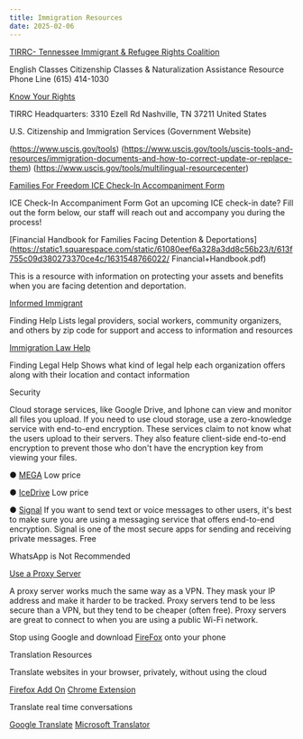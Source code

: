 ```yaml
---
title: Immigration Resources
date: 2025-02-06
---
```


[TIRRC- Tennessee Immigrant & Refugee Rights Coalition](https://www.tnimmigrant.org/resources)

English Classes
Citizenship Classes & Naturalization Assistance
Resource Phone Line (615) 414-1030

[Know Your Rights](https://www.tnimmigrant.org/rights)

TIRRC Headquarters: 3310 Ezell Rd Nashville, TN 37211 United States

U.S. Citizenship and Immigration Services (Government Website)

(https://www.uscis.gov/tools) 
(https://www.uscis.gov/tools/uscis-tools-and-resources/immigration-documents-and-how-to-correct-update-or-replace-them)
(https://www.uscis.gov/tools/multilingual-resourcecenter)

[Families For Freedom ICE Check-In Accompaniment Form](bit.ly/icecheckin)

ICE Check-In Accompaniment Form
Got an upcoming ICE check-in date? Fill out the form below,
our staff will reach out and accompany you during the
process!

[Financial Handbook for Families Facing Detention & Deportations](https://static1.squarespace.com/static/61080eef6a328a3dd8c56b23/t/613f755c09d380273370ce4c/1631548766022/ 
Financial+Handbook.pdf)

This is a resource with information on protecting your assets
and benefits when you are facing detention and deportation.

[Informed Immigrant](https://www.informedimmigrant.com/help/)

Finding Help
Lists legal providers, social workers, community
organizers, and others by zip code for support and access
to information and resources

[Immigration Law Help](https://www.immigrationlawhelp.org/search?state=TN)

Finding Legal Help
Shows what kind of legal help each organization offers
along with their location and contact information

Security

Cloud storage services, like Google Drive, and Iphone can view and monitor all
files you upload. If you need to use cloud storage, use a zero-knowledge service
with end-to-end encryption. These services claim to not know what the users
upload to their servers. They also feature client-side end-to-end encryption to
prevent those who don't have the encryption key from viewing your files.

● [MEGA](https://mega.io/)
Low price

● [IceDrive](https://icedrive.net/plans)
Low price

● [Signal](https://signal.org/)
If you want to send text or voice messages to other users, it's best to make sure
you are using a messaging service that offers end-to-end encryption. Signal is
one of the most secure apps for sending and receiving private messages.
Free

WhatsApp is Not Recommended

[Use a Proxy Server](https://www.wikihow.com/Connect-to-a-Proxy-Server)

A proxy server works much the same way as a VPN. They mask your IP
address and make it harder to be tracked. Proxy servers tend to be less
secure than a VPN, but they tend to be cheaper (often free). Proxy servers
are great to connect to when you are using a public Wi-Fi network.

Stop using Google and download [FireFox](https://www.mozilla.org/en-US/firefox/browsers/mobile/get-app/?v=ecob) onto your phone

Translation Resources

Translate websites in your browser, privately, without using the cloud

[Firefox Add On](https://addons.mozilla.org/en-US/firefox/addon/firefox-translations/)
[Chrome Extension](https://www.deepl.com/en/chrome-extension)

Translate real time conversations

[Google Translate](https://translate.google.com/?sl=en&tl=ko&op=translate)
[Microsoft Translator](https://www.microsoft.com/en-us/translator/)
